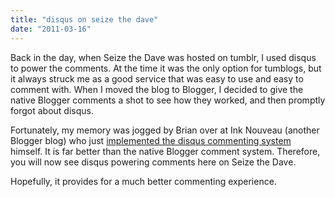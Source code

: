 ```yaml
---
title: "disqus on seize the dave"
date: "2011-03-16"
---
```


Back in the day, when Seize the Dave was hosted on tumblr, I used disqus to power the comments. At the time it was the only option for tumblogs, but it always struck me as a good service that was easy to use and easy to comment with. When I moved the blog to Blogger, I decided to give the native Blogger comments a shot to see how they worked, and then promptly forgot about disqus.

Fortunately, my memory was jogged by Brian over at Ink Nouveau (another Blogger blog) who just [implemented the disqus commenting system](http://www.inknouveau.com/2011/03/disqus-now-on-ink-nouveau.html) himself. It is far better than the native Blogger comment system. Therefore, you will now see disqus powering comments here on Seize the Dave.

Hopefully, it provides for a much better commenting experience.
